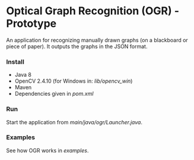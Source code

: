 # Optical Graph Recognition (OGR) - Prototype

An application for recognizing manually drawn graphs (on a blackboard or piece of paper). It outputs the graphs in the JSON format.

### Install
* Java 8
* OpenCV 2.4.10 (for Windows in: *lib/opencv_win*)
* Maven
* Dependencies given in *pom.xml*

### Run
Start the application from *main/java/ogr/Launcher.java*.

### Examples
See how OGR works in *examples*.
